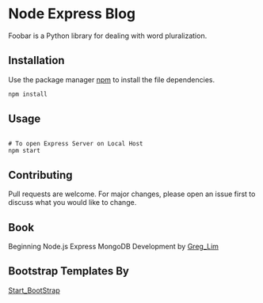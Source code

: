 # Node Express Blog

Foobar is a Python library for dealing with word pluralization.

## Installation

Use the package manager [npm](https://www.npmjs.com/package/npm) to install the file dependencies.

```bash
npm install
```

## Usage

```shell

# To open Express Server on Local Host
npm start

```

## Contributing
Pull requests are welcome. For major changes, please open an issue first to discuss what you would like to change.

## Book
Beginning Node.js Express MongoDB Development by [Greg_Lim](https://greglim.co/)

## Bootstrap Templates By
[Start_BootStrap](https://startbootstrap.com/theme/clean-blog)